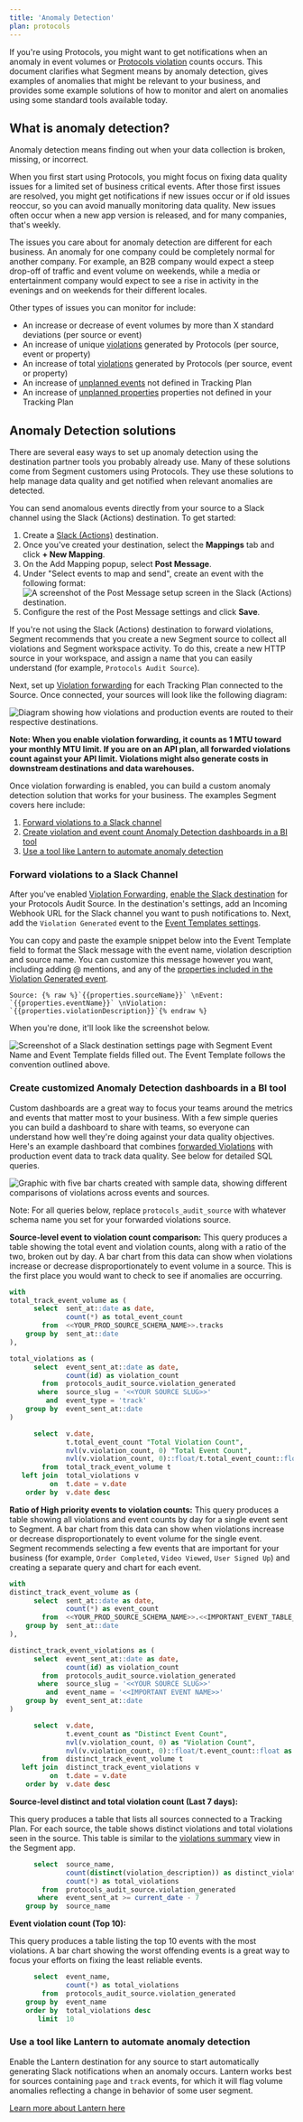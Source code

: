 ```yaml
---
title: 'Anomaly Detection'
plan: protocols
---
```


If you're using Protocols, you might want to get notifications when an anomaly in event volumes or [Protocols violation](/docs/protocols/validate/forward-violations/) counts occurs. This document clarifies what Segment means by anomaly detection, gives examples of anomalies that might be relevant to your business, and provides some example solutions of how to monitor and alert on anomalies using some standard tools available today.

## What is anomaly detection?

Anomaly detection means finding out when your data collection is broken, missing, or incorrect.

When you first start using Protocols, you might focus on fixing data quality issues for a limited set of business critical events. After those first issues are resolved, you might get notifications if new issues occur or if old issues reoccur, so you can avoid manually monitoring data quality. New issues often occur when a new app version is released, and for many companies, that's weekly.

The issues you care about for anomaly detection are different for each business. An anomaly for one company could be completely normal for another company. For example, an B2B company would expect a steep drop-off of traffic and event volume on weekends, while a media or entertainment company would expect to see a rise in activity in the evenings and on weekends for their different locales.

Other types of issues you can monitor for include:
- An increase or decrease of event volumes by more than X standard deviations (per source or event)
- An increase of unique [violations](/docs/protocols/validate/forward-violations/) generated by Protocols (per source, event or property)
- An increase of total [violations](/docs/protocols/validate/forward-violations/) generated by Protocols (per source, event or property)
- An increase of [unplanned events](/docs/protocols/enforce/schema-configuration/#track-calls---unplanned-events) not defined in Tracking Plan
- An increase of [unplanned properties](/docs/protocols/enforce/schema-configuration/#track-calls---unplanned-properties) properties not defined in your Tracking Plan

## Anomaly Detection solutions

There are several easy ways to set up anomaly detection using the destination partner tools you probably already use. Many of these solutions come from Segment customers using Protocols. They use these solutions to help manage data quality and get notified when relevant anomalies are detected.

You can send anomalous events directly from your source to a Slack channel using the Slack (Actions) destination. To get started:
1. Create a [Slack (Actions)](/docs/connections/destinations/catalog/actions-slack/#getting-started) destination. 
2. Once you've created your destination, select the **Mappings** tab and click **+ New Mapping**.
3. On the Add Mapping popup, select **Post Message**.
4. Under "Select events to map and send", create an event with the following format: <br>
![A screenshot of the Post Message setup screen in the Slack (Actions) destination.](images/slack-actions-forwarding.jpeg)
5. Configure the rest of the Post Message settings and click **Save**.

If you're not using the Slack (Actions) destination to forward violations, Segment recommends that you create a new Segment source to collect all violations and Segment workspace activity. To do this, create a new HTTP source in your workspace, and assign a name that you can easily understand (for example, `Protocols Audit Source`).

Next, set up [Violation forwarding](/docs/protocols/validate/forward-violations/) for each Tracking Plan connected to the Source. Once connected, your sources will look like the following diagram:

![Diagram showing how violations and production events are routed to their respective destinations.](images/protocols_meta_source_setup.png)

**Note: When you enable violation forwarding, it counts as 1 MTU toward your monthly MTU limit. If you are on an API plan, all forwarded violations count against your API limit. Violations might also generate costs in downstream destinations and data warehouses.**

Once violation forwarding is enabled, you can build a custom anomaly detection solution that works for your business. The examples Segment covers here include:

1. [Forward violations to a Slack channel](#forward-violations-to-a-slack-channel)
2. [Create violation and event count Anomaly Detection dashboards in a BI tool](#create-customized-anomaly-detection-dashboards-in-a-bi-tool)
3. [Use a tool like Lantern to automate anomaly detection](#use-a-tool-like-lantern-to-automate-anomaly-detection)

### Forward violations to a Slack Channel
After you've enabled [Violation Forwarding](/docs/protocols/validate/forward-violations/), [enable the Slack destination](/docs/connections/destinations/catalog/slack/#getting-started) for your Protocols Audit Source. In the destination's settings, add an Incoming Webhook URL for the Slack channel you want to push notifications to. Next, add the `Violation Generated` event to the [Event Templates settings](/docs/connections/destinations/catalog/slack/#event-templates).

You can copy and paste the example snippet below into the Event Template field to format the Slack message with the event name, violation description and source name. You can customize this message however you want, including adding @ mentions, and any of the [properties included in the Violation Generated event](/docs/protocols/validate/forward-violations/).

```
Source: {% raw %}`{{properties.sourceName}}` \nEvent: `{{properties.eventName}}` \nViolation: `{{properties.violationDescription}}`{% endraw %}
```
When you're done, it'll look like the screenshot below.

![Screenshot of a Slack destination settings page with Segment Event Name and Event Template fields filled out. The Event Template follows the convention outlined above.](images/slack_violation_generated_setup.png)


### Create customized Anomaly Detection dashboards in a BI tool
Custom dashboards are a great way to focus your teams around the metrics and events that matter most to your business. With a few simple queries you can build a dashboard to share with teams, so everyone can understand how well they're doing against your data quality objectives. Here's an example dashboard that combines [forwarded Violations](/docs/protocols/validate/forward-violations/) with production event data to track data quality. See below for detailed SQL queries.

![Graphic with five bar charts created with sample data, showing different comparisons of violations across events and sources.](images/anomaly_detection_dashboard.png)

Note: For all queries below, replace `protocols_audit_source` with whatever schema name you set for your forwarded violations source.

**Source-level event to violation count comparison:**
This query produces a table showing the total event and violation counts, along with a ratio of the two, broken out by day. A bar chart from this data can show when violations increase or decrease disproportionately to event volume in a source. This is the first place you would want to check to see if anomalies are occurring.

```sql
with
total_track_event_volume as (
      select  sent_at::date as date,
              count(*) as total_event_count
        from  <<YOUR_PROD_SOURCE_SCHEMA_NAME>>.tracks
    group by  sent_at::date
),

total_violations as (
      select  event_sent_at::date as date,
              count(id) as violation_count
        from  protocols_audit_source.violation_generated
       where  source_slug = '<<YOUR SOURCE SLUG>>'
         and  event_type = 'track'
    group by  event_sent_at::date
)

      select  v.date,
              t.total_event_count "Total Violation Count",
              nvl(v.violation_count, 0) "Total Event Count",
              nvl(v.violation_count, 0)::float/t.total_event_count::float as "Violations Per Event"
        from  total_track_event_volume t
   left join  total_violations v
          on  t.date = v.date
    order by  v.date desc
```

**Ratio of High priority events to violation counts:**
This query produces a table showing all violations and event counts by day for a single event sent to Segment. A bar chart from this data can show when violations increase or decrease disproportionately to event volume for the single event. Segment recommends selecting a few events that are important for your business (for example, `Order Completed`, `Video Viewed`, `User Signed Up`) and creating a separate query and chart for each event.

```sql
with
distinct_track_event_volume as (
      select  sent_at::date as date,
              count(*) as event_count
        from  <<YOUR_PROD_SOURCE_SCHEMA_NAME>>.<<IMPORTANT_EVENT_TABLE_NAME>>
    group by  sent_at::date
),

distinct_track_event_violations as (
      select  event_sent_at::date as date,
              count(id) as violation_count
        from  protocols_audit_source.violation_generated
       where  source_slug = '<<YOUR SOURCE SLUG>>'
         and  event_name = '<<IMPORTANT EVENT NAME>>'
    group by  event_sent_at::date
)

      select  v.date,
              t.event_count as "Distinct Event Count",
              nvl(v.violation_count, 0) as "Violation Count",
              nvl(v.violation_count, 0)::float/t.event_count::float as "Violations Per Distinct Event"
        from  distinct_track_event_volume t
   left join  distinct_track_event_violations v
          on  t.date = v.date
    order by  v.date desc
```

**Source-level distinct and total violation count (Last 7 days):**

This query produces a table that lists all sources connected to a Tracking Plan. For each source, the table shows distinct violations and total violations seen in the source. This table is similar to the [violations summary](/docs/protocols/validate/forward-violations/) view in the Segment app.

```sql
      select  source_name,
              count(distinct(violation_description)) as distinct_violations,
              count(*) as total_violations
        from  protocols_audit_source.violation_generated
       where  event_sent_at >= current_date - 7
    group by  source_name
```

**Event violation count (Top 10):**

This query produces a table listing the top 10 events with the most violations. A bar chart showing the worst offending events is a great way to focus your efforts on fixing the least reliable events.

```sql
      select  event_name,
              count(*) as total_violations
        from  protocols_audit_source.violation_generated
    group by  event_name
    order by  total_violations desc
       limit  10
```

### Use a tool like Lantern to automate anomaly detection

Enable the Lantern destination for any source to start automatically generating Slack notifications when an anomaly occurs. Lantern works best for sources containing `page` and `track` events, for which it will flag volume anomalies reflecting a change in behavior of some user segment.

[Learn more about Lantern here](/docs/connections/destinations/catalog/lantern/)

